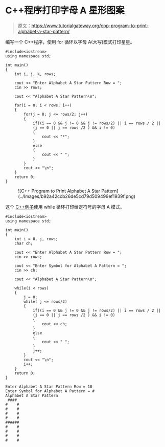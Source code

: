 # C++程序打印字母 A 星形图案

> 原文：<https://www.tutorialgateway.org/cpp-program-to-print-alphabet-a-star-pattern/>

编写一个 C++程序，使用 for 循环以字母 A(大写)模式打印星星。

```
#include<iostream>
using namespace std;

int main()
{
	int i, j, k, rows;

    cout << "Enter Alphabet A Star Pattern Row = ";
    cin >> rows;

    cout << "Alphabet A Star Pattern\n"; 

    for(i = 0; i < rows; i++)
    {
    	for(j = 0; j <= rows/2; j++)
		{
            if((i == 0 && j != 0 && j != rows/2) || i == rows / 2 || 
            (j == 0 || j == rows /2 ) && i != 0)
            {
                cout << "*";
            }
            else
            {
                cout << " ";
            }
        }
        cout << "\n";
    }	
 	return 0;
}
```

<figure class="wp-block-image size-large">![C++ Program to Print Alphabet A Star Pattern](../Images/b92a42ccb26de5cd79d509499ef1939f.png)</figure>

这个 [C++例子](https://www.tutorialgateway.org/cpp-programs/)使用 while 循环打印给定符号的字母 A 模式。

```
#include<iostream>
using namespace std;

int main()
{
	int i = 0, j, rows;
    char ch;

    cout << "Enter Alphabet A Star Pattern Row = ";
    cin >> rows;

    cout << "Enter Symbol for Alphabet A Pattern = ";
    cin >> ch;

    cout << "Alphabet A Star Pattern\n"; 

    while(i < rows)
    {
        j = 0;
    	while( j <= rows/2)
		{
            if((i == 0 && j != 0 && j != rows/2) || i == rows / 2 || 
            (j == 0 || j == rows /2 ) && i != 0)
            {
                cout << ch;
            }
            else
            {
                cout << " ";
            }
            j++;
        }
        cout << "\n";
        i++;
    }	
 	return 0;
}
```

```
Enter Alphabet A Star Pattern Row = 10
Enter Symbol for Alphabet A Pattern = #
Alphabet A Star Pattern
 #### 
#    #
#    #
#    #
#    #
######
#    #
#    #
#    #
#    #
```